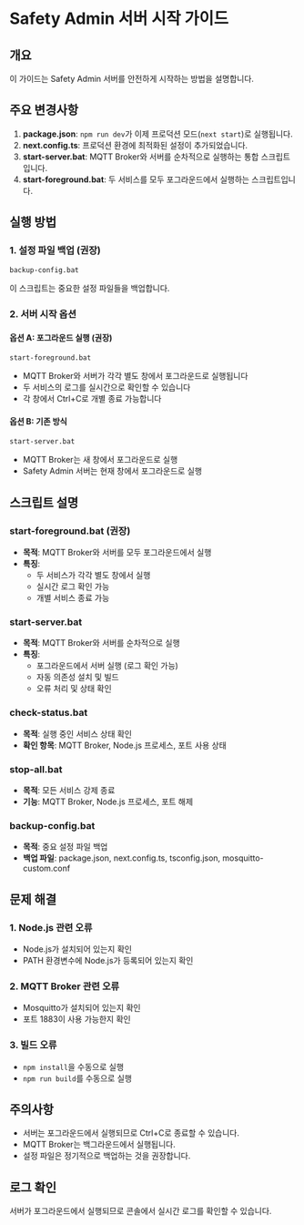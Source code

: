 # Safety Admin 서버 시작 가이드

## 개요
이 가이드는 Safety Admin 서버를 안전하게 시작하는 방법을 설명합니다.

## 주요 변경사항
1. **package.json**: `npm run dev`가 이제 프로덕션 모드(`next start`)로 실행됩니다.
2. **next.config.ts**: 프로덕션 환경에 최적화된 설정이 추가되었습니다.
3. **start-server.bat**: MQTT Broker와 서버를 순차적으로 실행하는 통합 스크립트입니다.
4. **start-foreground.bat**: 두 서비스를 모두 포그라운드에서 실행하는 스크립트입니다.

## 실행 방법

### 1. 설정 파일 백업 (권장)
```bash
backup-config.bat
```
이 스크립트는 중요한 설정 파일들을 백업합니다.

### 2. 서버 시작 옵션

#### 옵션 A: 포그라운드 실행 (권장)
```bash
start-foreground.bat
```
- MQTT Broker와 서버가 각각 별도 창에서 포그라운드로 실행됩니다
- 두 서비스의 로그를 실시간으로 확인할 수 있습니다
- 각 창에서 Ctrl+C로 개별 종료 가능합니다

#### 옵션 B: 기존 방식
```bash
start-server.bat
```
- MQTT Broker는 새 창에서 포그라운드로 실행
- Safety Admin 서버는 현재 창에서 포그라운드로 실행

## 스크립트 설명

### start-foreground.bat (권장)
- **목적**: MQTT Broker와 서버를 모두 포그라운드에서 실행
- **특징**: 
  - 두 서비스가 각각 별도 창에서 실행
  - 실시간 로그 확인 가능
  - 개별 서비스 종료 가능

### start-server.bat
- **목적**: MQTT Broker와 서버를 순차적으로 실행
- **특징**: 
  - 포그라운드에서 서버 실행 (로그 확인 가능)
  - 자동 의존성 설치 및 빌드
  - 오류 처리 및 상태 확인

### check-status.bat
- **목적**: 실행 중인 서비스 상태 확인
- **확인 항목**: MQTT Broker, Node.js 프로세스, 포트 사용 상태

### stop-all.bat
- **목적**: 모든 서비스 강제 종료
- **기능**: MQTT Broker, Node.js 프로세스, 포트 해제

### backup-config.bat
- **목적**: 중요 설정 파일 백업
- **백업 파일**: package.json, next.config.ts, tsconfig.json, mosquitto-custom.conf

## 문제 해결

### 1. Node.js 관련 오류
- Node.js가 설치되어 있는지 확인
- PATH 환경변수에 Node.js가 등록되어 있는지 확인

### 2. MQTT Broker 관련 오류
- Mosquitto가 설치되어 있는지 확인
- 포트 1883이 사용 가능한지 확인

### 3. 빌드 오류
- `npm install`을 수동으로 실행
- `npm run build`를 수동으로 실행

## 주의사항
- 서버는 포그라운드에서 실행되므로 Ctrl+C로 종료할 수 있습니다.
- MQTT Broker는 백그라운드에서 실행됩니다.
- 설정 파일은 정기적으로 백업하는 것을 권장합니다.

## 로그 확인
서버가 포그라운드에서 실행되므로 콘솔에서 실시간 로그를 확인할 수 있습니다.
